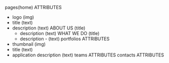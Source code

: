 

pages(home)
   ATTRIBUTES
   -  logo  (img)
   -  title (text)
   -  description (text)
      ABOUT US (title)
         - description (text)
      WHAT WE DO (title)
         - description - (text)
portfolios
   ATTRIBUTES
   - thumbnail (img)
   - title (text)
   - application description (text)
teams
   ATTRIBUTES
contacts
   ATTRIBUTES
